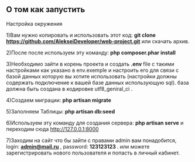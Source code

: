 ## О том как запустить

Настройка окружения

1)Вам нужно копировать и использовать этот код: <strong>git clone https://github.com/AlekseiDeveloper/web-project.git</strong> или скачать архив.

2)После после используем эту команду: <b>php composer.phar install</b>

3)Необходимо зайти в корень проекта и создать
 <strong> .env </strong> file с такими настройками как указано в env.exemple и настроить его для связи с базой данных которую вы хотите использовать (настройки должны содержать подключение к вашей базе данных использующую sql). база должна быть создана в кодировке utf8_geniral_ci .
 
4)Создаем миграции: <b> php artisan migrate </b> 

5)Заполняем Таблицы: <b> php artisan db:seed </b>

6)Используем эту команду для создания сервера: <b>php artisan serve</b>
и переходим сюда http://127.0.0.1:8000

7)Заходим на сайт что бы зайти с правами admin вам понадобится, login: <b> admin@mail.ru </b> , password: <b> 123123123 </b>.
 или можете зарегистрировать нового пользователя и попасть в личный кабинет.
 

